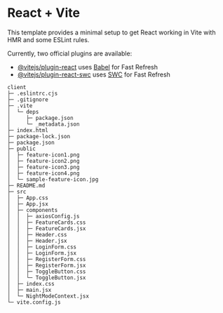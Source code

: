 # React + Vite

This template provides a minimal setup to get React working in Vite with HMR and some ESLint rules.

Currently, two official plugins are available:

- [@vitejs/plugin-react](https://github.com/vitejs/vite-plugin-react/blob/main/packages/plugin-react/README.md) uses [Babel](https://babeljs.io/) for Fast Refresh
- [@vitejs/plugin-react-swc](https://github.com/vitejs/vite-plugin-react-swc) uses [SWC](https://swc.rs/) for Fast Refresh
```
client
├─ .eslintrc.cjs
├─ .gitignore
├─ .vite
│  └─ deps
│     ├─ package.json
│     └─ _metadata.json
├─ index.html
├─ package-lock.json
├─ package.json
├─ public
│  ├─ feature-icon1.png
│  ├─ feature-icon2.png
│  ├─ feature-icon3.png
│  ├─ feature-icon4.png
│  └─ sample-feature-icon.jpg
├─ README.md
├─ src
│  ├─ App.css
│  ├─ App.jsx
│  ├─ components
│  │  ├─ axiosConfig.js
│  │  ├─ FeatureCards.css
│  │  ├─ FeatureCards.jsx
│  │  ├─ Header.css
│  │  ├─ Header.jsx
│  │  ├─ LoginForm.css
│  │  ├─ LoginForm.jsx
│  │  ├─ RegisterForm.css
│  │  ├─ RegisterForm.jsx
│  │  ├─ ToggleButton.css
│  │  └─ ToggleButton.jsx
│  ├─ index.css
│  ├─ main.jsx
│  └─ NightModeContext.jsx
└─ vite.config.js

```